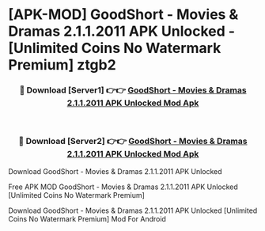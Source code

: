 # [APK-MOD] GoodShort - Movies & Dramas 2.1.1.2011 APK Unlocked - [Unlimited Coins No Watermark Premium] ztgb2



<div align="center">
<h3>🔴 Download [Server1] 👉👉 <a href="https://momento.my/?title=GoodShort_-_Movies_&_Dramas_2.1.1.2011_APK_Unlocked">GoodShort - Movies & Dramas 2.1.1.2011 APK Unlocked Mod Apk</a></h3><br>

<h3>🔴 Download [Server2] 👉👉 <a href="https://momento.my/?title=GoodShort_-_Movies_&_Dramas_2.1.1.2011_APK_Unlocked">GoodShort - Movies & Dramas 2.1.1.2011 APK Unlocked Mod Apk</a></h3>
</div>



Download GoodShort - Movies & Dramas 2.1.1.2011 APK Unlocked 

Free APK MOD GoodShort - Movies & Dramas 2.1.1.2011 APK Unlocked [Unlimited Coins No Watermark Premium]

Download GoodShort - Movies & Dramas 2.1.1.2011 APK Unlocked [Unlimited Coins No Watermark Premium] Mod For Android
